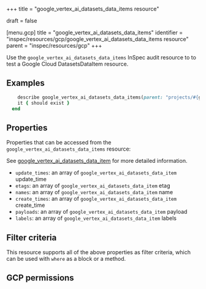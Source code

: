 +++
title = "google_vertex_ai_datasets_data_items resource"

draft = false


[menu.gcp]
title = "google_vertex_ai_datasets_data_items"
identifier = "inspec/resources/gcp/google_vertex_ai_datasets_data_items resource"
parent = "inspec/resources/gcp"
+++

Use the `google_vertex_ai_datasets_data_items` InSpec audit resource to to test a Google Cloud DatasetsDataItem resource.

## Examples

```ruby
    describe google_vertex_ai_datasets_data_items(parent: "projects/#{gcp_project_id}/locations/#{datasets_data_item['region']}/datasets/#{datasets_data_item['dataset']}", region: ' value_region') do
    it { should exist }
  end
```

## Properties

Properties that can be accessed from the `google_vertex_ai_datasets_data_items` resource:

See [google_vertex_ai_datasets_data_item](google_vertex_ai_datasets_data_item) for more detailed information.

  * `update_times`: an array of `google_vertex_ai_datasets_data_item` update_time
  * `etags`: an array of `google_vertex_ai_datasets_data_item` etag
  * `names`: an array of `google_vertex_ai_datasets_data_item` name
  * `create_times`: an array of `google_vertex_ai_datasets_data_item` create_time
  * `payloads`: an array of `google_vertex_ai_datasets_data_item` payload
  * `labels`: an array of `google_vertex_ai_datasets_data_item` labels

## Filter criteria

This resource supports all of the above properties as filter criteria, which can be used
with `where` as a block or a method.

## GCP permissions
